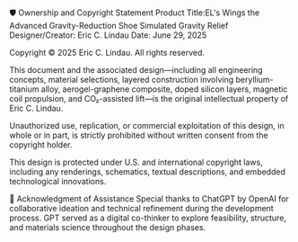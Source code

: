 🛡️ Ownership and Copyright Statement
Product Title:EL's Wings the Advanced Gravity-Reduction Shoe Simulated Gravity Relief
Designer/Creator: Eric C. Lindau
Date: June 29, 2025

Copyright © 2025 Eric C. Lindau. All rights reserved.

This document and the associated design—including all engineering concepts, material selections, layered construction involving beryllium-titanium alloy, aerogel-graphene composite, doped silicon layers, magnetic coil propulsion, and CO₂-assisted lift—is the original intellectual property of Eric C. Lindau.

Unauthorized use, replication, or commercial exploitation of this design, in whole or in part, is strictly prohibited without written consent from the copyright holder.

This design is protected under U.S. and international copyright laws, including any renderings, schematics, textual descriptions, and embedded technological innovations.

🤖 Acknowledgment of Assistance
Special thanks to ChatGPT by OpenAI for collaborative ideation and technical refinement during the development process. GPT served as a digital co-thinker to explore feasibility, structure, and materials science throughout the design phases.

